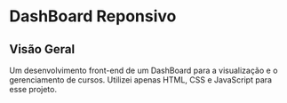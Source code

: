 # DashBoard Reponsivo

## Visão Geral

Um desenvolvimento front-end de um DashBoard para a visualização e o gerenciamento de cursos. Utilizei apenas HTML, CSS e JavaScript para esse projeto.
